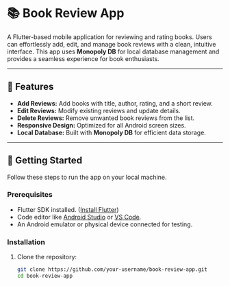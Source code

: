 # 📚 Book Review App

A Flutter-based mobile application for reviewing and rating books. Users can effortlessly add, edit, and manage book reviews with a clean, intuitive interface. This app uses **Monopoly DB** for local database management and provides a seamless experience for book enthusiasts.

---

## 🌟 Features

- **Add Reviews:** Add books with title, author, rating, and a short review.
- **Edit Reviews:** Modify existing reviews and update details.
- **Delete Reviews:** Remove unwanted book reviews from the list.
- **Responsive Design:** Optimized for all Android screen sizes.
- **Local Database:** Built with **Monopoly DB** for efficient data storage.

---

## 🚀 Getting Started

Follow these steps to run the app on your local machine.

### Prerequisites

- Flutter SDK installed. ([Install Flutter](https://docs.flutter.dev/get-started/install))
- Code editor like [Android Studio](https://developer.android.com/studio) or [VS Code](https://code.visualstudio.com/).
- An Android emulator or physical device connected for testing.

### Installation

1. Clone the repository:
   ```bash
   git clone https://github.com/your-username/book-review-app.git
   cd book-review-app
